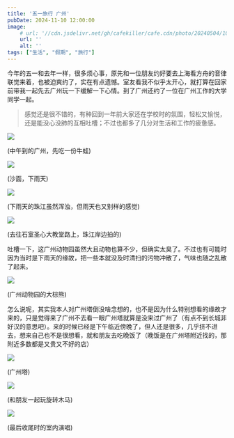 ```yaml
---
title: '五一旅行 广州'
pubDate: 2024-11-10 12:00:00
image:
    # url: '//cdn.jsdelivr.net/gh/cafekiller/cafe.cdn/photo/20240504/10005.jpg'
    url: ''
    alt: ''
tags: ["生活", "假期", "旅行"]
---
```


今年的五一和去年一样，很多烦心事，原先和一位朋友约好要去上海看方舟的音律联觉来着，也被迫爽约了，实在有点遗憾。室友看我不似乎太开心，就打算在回家前带我一起先去广州玩一下缓解一下心情。到了广州还约了一位在广州工作的大学同学一起。

> 感觉还是很不错的，有种回到一年前大家还在学校时的氛围，轻松又愉悦，还是能没心没肺的互相吐槽；不过也都多了几分对生活和工作的疲惫感。

![](//cdn.jsdelivr.net/gh/cafekiller/cafe.cdn/photo/20240504/10000.jpg)

<ima-desc>(中午到的广州，先吃一份牛蛙)</img-desc>


![](//cdn.jsdelivr.net/gh/cafekiller/cafe.cdn/photo/20240504/10002.jpg)

<ima-desc>(沙面，下雨天)</img-desc>

![](//cdn.jsdelivr.net/gh/cafekiller/cafe.cdn/photo/20240504/10003.jpg)

<ima-desc>(下雨天的珠江虽然浑浊，但雨天也又别样的感觉)</img-desc>

![](//cdn.jsdelivr.net/gh/cafekiller/cafe.cdn/photo/20240504/10004.jpg)

<ima-desc>(去往石室圣心大教堂路上，珠江岸边拍的)</img-desc>

吐槽一下，这广州动物园虽然大且动物也算不少，但确实太臭了。不过也有可能时因为当时是下雨天的缘故，把一些本就没及时清扫的污物冲散了，气味也随之乱散了起来。

![](//cdn.jsdelivr.net/gh/cafekiller/cafe.cdn/photo/20240504/10006.jpg)

<ima-desc>(广州动物园的大棕熊)</img-desc>

怎么说呢，其实我本人对广州塔倒没啥念想的，也不是因为什么特别想看的缘故才来的，只是觉得来了广州不去看一眼广州塔就算是没来过广州了（有点不到长城非好汉的意思吧）。来的时候已经是下午临近傍晚了，但人还是很多，几乎挤不进去，想来自己也不是很想看，就和朋友去吃晚饭了（晚饭是在广州塔附近找的，那附近多数都是又贵又不好的店）

![](//cdn.jsdelivr.net/gh/cafekiller/cafe.cdn/photo/20240504/10007.jpg)

<ima-desc>(广州塔)</img-desc>

![](//cdn.jsdelivr.net/gh/cafekiller/cafe.cdn/photo/20240504/10008.jpg)

<ima-desc>(和朋友一起玩旋转木马)</img-desc>

![](//cdn.jsdelivr.net/gh/cafekiller/cafe.cdn/photo/20240504/10009.jpg)

<ima-desc>(最后收尾时的室内演唱)</img-desc>